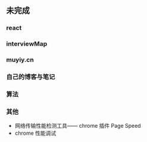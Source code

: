 ## 未完成

### react

### interviewMap

### muyiy.cn

### 自己的博客与笔记

### 算法

### 其他
- 网络传输性能检测工具—— chrome 插件 Page Speed
- chrome 性能调试
